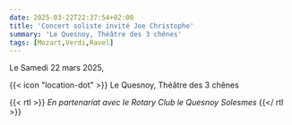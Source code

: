 ```yaml
---
date: 2025-03-22T22:37:54+02:00
title: 'Concert soliste invité Joe Christophe'
summary: 'Le Quesnoy, Théâtre des 3 chênes'
tags: [Mozart,Verdi,Ravel]
---
```


Le Samedi 22 mars 2025,

{{< icon "location-dot" >}} Le Quesnoy, Théâtre des 3 chênes

{{< rtl >}}
*En partenariat avec le Rotary Club le Quesnoy Solesmes*
{{</ rtl >}}
